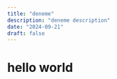 ```yaml
---
title: "deneme"
description: "deneme description"
date: "2024-09-21"
draft: false
---
```

# hello world
